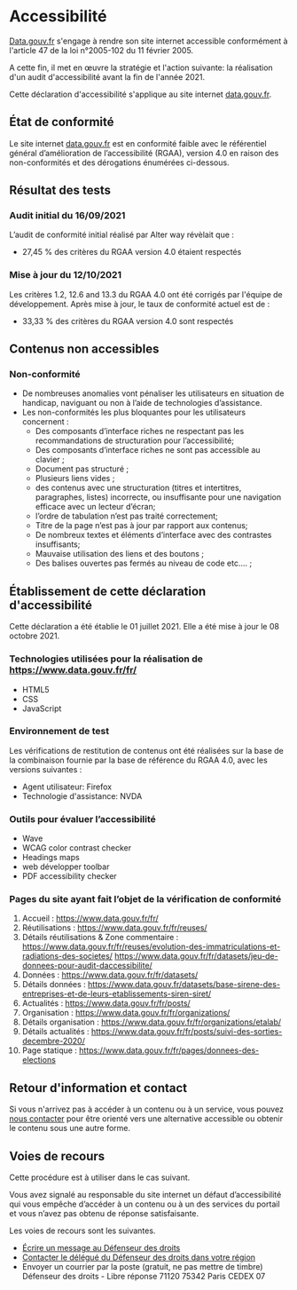 # Accessibilité

[Data.gouv.fr]() s'engage à rendre son site internet accessible conformément à l'article 47 de la loi n°2005-102 du 11 février 2005.

A cette fin, il met en œuvre la stratégie et l'action suivante: la réalisation d'un audit d'accessibilité avant la fin de l'année 2021.

Cette déclaration d'accessibilité s'applique au site internet [data.gouv.fr]().

## État de conformité

Le site internet [data.gouv.fr]() est en conformité faible avec le référentiel général d’amélioration de l’accessibilité (RGAA), version 4.0 en raison des non-conformités et des dérogations énumérées ci-dessous.

## Résultat des tests

### Audit initial du 16/09/2021

L’audit de conformité initial réalisé par Alter way révèlait que :
* 27,45 % des critères du RGAA version 4.0 étaient respectés

### Mise à jour du 12/10/2021

Les critères 1.2, 12.6 and 13.3 du RGAA 4.0 ont été corrigés par l'équipe de développement.
Après mise à jour, le taux de conformité actuel est de :
* 33,33 % des critères du RGAA version 4.0 sont respectés

## Contenus non accessibles

### Non-conformité

* De nombreuses anomalies vont pénaliser les utilisateurs en situation de handicap, naviguant ou non à l’aide de technologies d’assistance.
* Les non-conformités les plus bloquantes pour les utilisateurs concernent : 
    * Des composants d’interface riches ne respectant pas les recommandations de structuration pour l’accessibilité;
    * Des composants d’interface riches ne sont pas accessible au clavier ;
    * Document pas structuré ;
    * Plusieurs liens vides ;
    * des contenus avec une structuration (titres et intertitres, paragraphes, listes) incorrecte, ou insuffisante pour une navigation efficace avec un lecteur d’écran;
    * l’ordre de tabulation n’est pas traité correctement;
    * Titre de la page n’est pas à jour par rapport aux contenus;
    * De nombreux textes et éléments d’interface avec des contrastes insuffisants;
    * Mauvaise utilisation des liens et des boutons ;
    * Des balises ouvertes pas fermés au niveau de code etc.… ;


## Établissement de cette déclaration d'accessibilité

Cette déclaration a été établie le 01 juillet 2021. Elle a été mise à jour le 08 octobre 2021.

### Technologies utilisées pour la réalisation de https://www.data.gouv.fr/fr/

* HTML5
* CSS
* JavaScript

### Environnement de test

Les vérifications de restitution de contenus ont été réalisées sur la base de la combinaison fournie par la base de référence du RGAA 4.0, avec les versions suivantes :
* Agent utilisateur: Firefox  
* Technologie d'assistance: NVDA 

### Outils pour évaluer l’accessibilité

* Wave
* WCAG color contrast checker
* Headings maps
* web développer toolbar
* PDF accessibility checker

### Pages du site ayant fait l’objet de la vérification de conformité
1. Accueil  : 
https://www.data.gouv.fr/fr/
2. Réutilisations : 
https://www.data.gouv.fr/fr/reuses/
3. Détails réutilisations & Zone commentaire : 
https://www.data.gouv.fr/fr/reuses/evolution-des-immatriculations-et-radiations-des-societes/ 
https://www.data.gouv.fr/fr/datasets/jeu-de-donnees-pour-audit-daccessibilite/
4. Données : 
https://www.data.gouv.fr/fr/datasets/
5. Détails données : 
https://www.data.gouv.fr/datasets/base-sirene-des-entreprises-et-de-leurs-etablissements-siren-siret/
6. Actualités : 
https://www.data.gouv.fr/fr/posts/
7. Organisation : 
https://www.data.gouv.fr/fr/organizations/
8. Détails organisation : 
https://www.data.gouv.fr/fr/organizations/etalab/
9. Détails actualités : 
https://www.data.gouv.fr/fr/posts/suivi-des-sorties-decembre-2020/
10. Page statique : 
https://www.data.gouv.fr/fr/pages/donnees-des-elections 
       

## Retour d'information et contact

Si vous n'arrivez pas à accéder à un contenu ou à un service, vous pouvez [nous contacter](https://support.data.gouv.fr/) pour être orienté vers une alternative accessible ou obtenir le contenu sous une autre forme.

## Voies de recours

Cette procédure est à utiliser dans le cas suivant.

Vous avez signalé au responsable du site internet un défaut d’accessibilité qui vous empêche d’accéder à un contenu ou à un des services du portail et vous n’avez pas obtenu de réponse satisfaisante.

Les voies de recours sont les suivantes.

* [Écrire un message au Défenseur des droits](https://formulaire.defenseurdesdroits.fr/)
* [Contacter le délégué du Défenseur des droits dans votre région](https://www.defenseurdesdroits.fr/saisir/delegues)
* Envoyer un courrier par la poste (gratuit, ne pas mettre de timbre) Défenseur des droits - Libre réponse 71120 75342 Paris CEDEX 07
